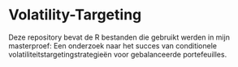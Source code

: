 # Volatility-Targeting
Deze repository bevat de R bestanden die gebruikt werden in mijn masterproef: Een onderzoek naar het succes van conditionele volatiliteitstargetingstrategieën voor gebalanceerde portefeuilles.

